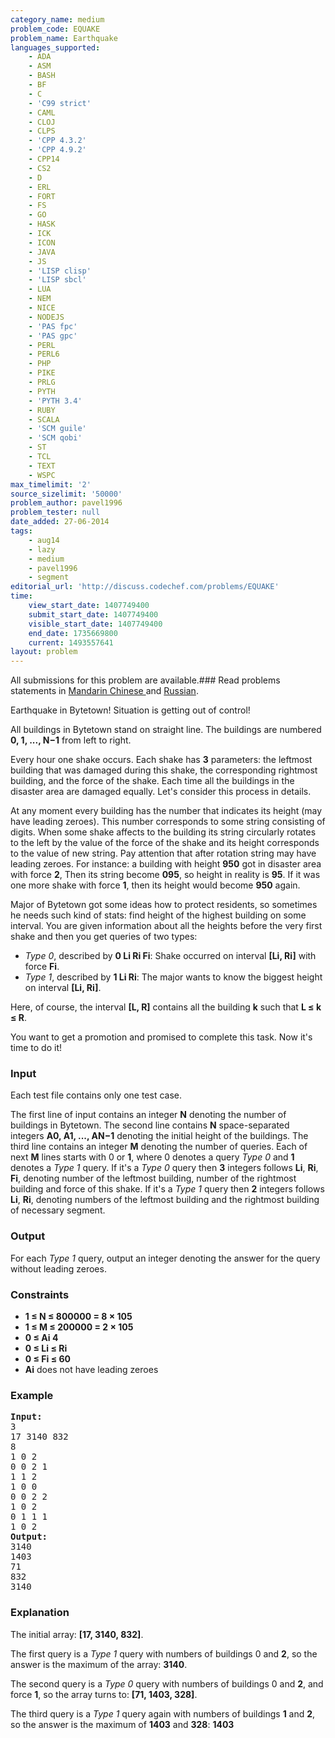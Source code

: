 ```yaml
---
category_name: medium
problem_code: EQUAKE
problem_name: Earthquake
languages_supported:
    - ADA
    - ASM
    - BASH
    - BF
    - C
    - 'C99 strict'
    - CAML
    - CLOJ
    - CLPS
    - 'CPP 4.3.2'
    - 'CPP 4.9.2'
    - CPP14
    - CS2
    - D
    - ERL
    - FORT
    - FS
    - GO
    - HASK
    - ICK
    - ICON
    - JAVA
    - JS
    - 'LISP clisp'
    - 'LISP sbcl'
    - LUA
    - NEM
    - NICE
    - NODEJS
    - 'PAS fpc'
    - 'PAS gpc'
    - PERL
    - PERL6
    - PHP
    - PIKE
    - PRLG
    - PYTH
    - 'PYTH 3.4'
    - RUBY
    - SCALA
    - 'SCM guile'
    - 'SCM qobi'
    - ST
    - TCL
    - TEXT
    - WSPC
max_timelimit: '2'
source_sizelimit: '50000'
problem_author: pavel1996
problem_tester: null
date_added: 27-06-2014
tags:
    - aug14
    - lazy
    - medium
    - pavel1996
    - segment
editorial_url: 'http://discuss.codechef.com/problems/EQUAKE'
time:
    view_start_date: 1407749400
    submit_start_date: 1407749400
    visible_start_date: 1407749400
    end_date: 1735669800
    current: 1493557641
layout: problem
---
```

All submissions for this problem are available.###  Read problems statements in [Mandarin Chinese ](http://www.codechef.com/download/translated/AUG14/mandarin/EQUAKE.pdf) and [Russian](http://www.codechef.com/download/translated/AUG14/russian/EQUAKE.pdf).

Earthquake in Bytetown! Situation is getting out of control!

All buildings in Bytetown stand on straight line. The buildings are numbered **0, 1, ..., N−1** from left to right.

Every hour one shake occurs. Each shake has **3** parameters: the leftmost building that was damaged during this shake, the corresponding rightmost building, and the force of the shake. Each time all the buildings in the disaster area are damaged equally. Let's consider this process in details.

At any moment every building has the number that indicates its height (may have leading zeroes). This number corresponds to some string consisting of digits. When some shake affects to the building its string circularly rotates to the left by the value of the force of the shake and its height corresponds to the value of new string. Pay attention that after rotation string may have leading zeroes. For instance: a building with height **950** got in disaster area with force **2**, Then its string become **095**, so height in reality is **95**. If it was one more shake with force **1**, then its height would become **950** again.

Major of Bytetown got some ideas how to protect residents, so sometimes he needs such kind of stats: find height of the highest building on some interval. You are given information about all the heights before the very first shake and then you get queries of two types:

- *Type 0*, described by **0 Li Ri Fi**: Shake occurred on interval **\[Li, Ri\]** with force **Fi**.
- *Type 1*, described by **1 Li Ri**: The major wants to know the biggest height on interval **\[Li, Ri\]**.
 
Here, of course, the interval **\[L, R\]** contains all the building **k** such that **L ≤ k ≤ R**.

You want to get a promotion and promised to complete this task. Now it's time to do it!

### Input

Each test file contains only one test case.

 The first line of input contains an integer **N** denoting the number of buildings in Bytetown. The second line contains **N** space-separated integers **A0, A1, ..., AN−1** denoting the initial height of the buildings. The third line contains an integer **M** denoting the number of queries. Each of next **M** lines starts with 0 or **1**, where 0 denotes a query *Type 0* and **1** denotes a *Type 1* query. If it's a *Type 0* query then **3** integers follows **Li**, **Ri**, **Fi**, denoting number of the leftmost building, number of the rightmost building and force of this shake. If it's a *Type 1* query then **2** integers follows **Li**, **Ri**, denoting numbers of the leftmost building and the rightmost building of necessary segment.

### Output

For each *Type 1* query, output an integer denoting the answer for the query without leading zeroes.

### Constraints

- **1 ≤ N ≤ 800000 = 8 × 105**
- **1 ≤ M ≤ 200000 = 2 × 105**
- **0 ≤ Ai 4**
- **0 ≤ Li ≤ Ri**
- **0 ≤ Fi ≤ 60**
- **Ai** does not have leading zeroes

### Example

<pre><b>Input:</b>
3
17 3140 832
8
1 0 2
0 0 2 1
1 1 2
1 0 0
0 0 2 2
1 0 2
0 1 1 1
1 0 2
<b>Output:</b>
3140
1403
71
832
3140
</pre>
### Explanation

The initial array: **\[17, 3140, 832\]**.

The first query is a *Type 1* query with numbers of buildings 0 and **2**, so the answer is the maximum of the array: **3140**.

The second query is a *Type 0* query with numbers of buildings 0 and **2**, and force **1**, so the array turns to: **\[71, 1403, 328\]**.

The third query is a *Type 1* query again with numbers of buildings **1** and **2**, so the answer is the maximum of **1403** and **328**: **1403**
